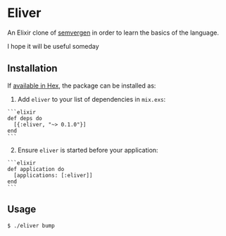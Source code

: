 # Eliver

An Elixir clone of [semvergen](https://github.com/glasnoster/semvergen) in order to learn the basics of the language.

I hope it will be useful someday

## Installation

If [available in Hex](https://hex.pm/docs/publish), the package can be installed as:

  1. Add `eliver` to your list of dependencies in `mix.exs`:

    ```elixir
    def deps do
      [{:eliver, "~> 0.1.0"}]
    end
    ```

  2. Ensure `eliver` is started before your application:

    ```elixir
    def application do
      [applications: [:eliver]]
    end
    ```

## Usage

```bash
$ ./eliver bump
```

